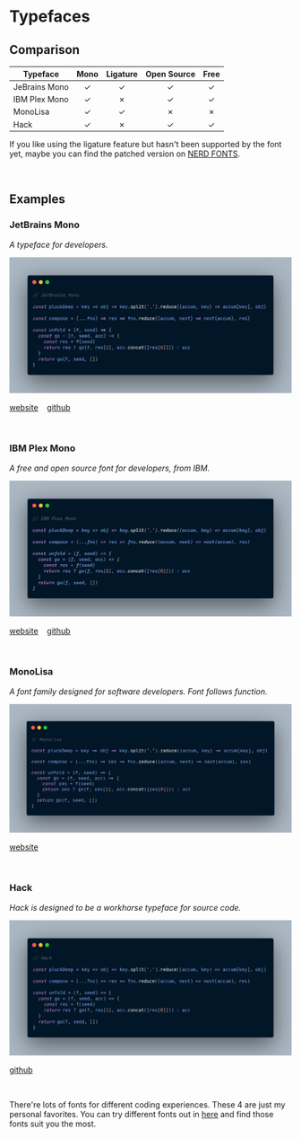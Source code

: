 # Typefaces

## __Comparison__

| Typeface      | Mono | Ligature | Open Source | Free |
| ------------- | :--: | :------: | :---------: | :--: |
| JeBrains Mono |  ✓   |    ✓     |      ✓      |  ✓   |
| IBM Plex Mono |  ✓   |    ✗     |      ✓      |  ✓   |
| MonoLisa      |  ✓   |    ✓     |      ✗      |  ✗   |
| Hack          |  ✓   |    ✗     |      ✓      |  ✓   |

If you like using the ligature feature but hasn't been supported by the font yet, maybe you can find the patched version on [NERD FONTS](https://www.nerdfonts.com/).

<br>

## __Examples__

### **JetBrains Mono**

_A typeface for developers._

![](./assets/images/JetBrainsMono.png)

[website](https://www.jetbrains.com/) &nbsp; &nbsp;[github](https://github.com/JetBrains/JetBrainsMono)

<br>

### **IBM Plex Mono**

_A free and open source font for developers, from IBM._

![](./assets/images/IBMPlexMono.png)

[website](https://www.ibm.com/plex/) &nbsp; &nbsp;[github](https://github.com/IBM/plex)

<br>

### **MonoLisa**

_A font family designed for software developers. Font follows function._

![](./assets/images/MonoLisa.png)

[website](https://monolisa.dev/)

<br>

### **Hack**

_Hack is designed to be a workhorse typeface for source code._

![](./assets/images/Hack.png)

[github](https://github.com/source-foundry/Hack)

<br>

There're lots of fonts for different coding experiences. These 4 are just my personal favorites. You can try different fonts out in [here](https://www.programmingfonts.org/) and find those fonts suit you the most.
